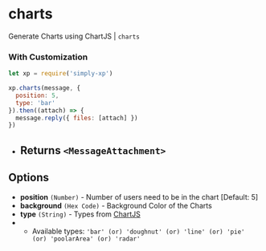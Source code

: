 # charts

Generate Charts using ChartJS | `charts`

### With Customization

```js
let xp = require('simply-xp')

xp.charts(message, {
  position: 5,
  type: 'bar'
}).then((attach) => {
  message.reply({ files: [attach] })
})
```

- ## Returns `<MessageAttachment>`

## Options

- **position** `(Number)` - Number of users need to be in the chart [Default: 5]
- **background** `(Hex Code)` - Background Color of the Charts
- **type** `(String)` - Types from [ChartJS](https://www.chartjs.org/docs/latest/charts/line.html)
- - Available types: `'bar' (or) 'doughnut' (or) 'line' (or) 'pie' (or) 'poolarArea' (or) 'radar'`
